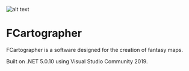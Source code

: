 ![alt text](https://i.imgur.com/8s7KTI4.png)

# FCartographer
FCartographer is a software designed for the creation of fantasy maps.

Built on .NET 5.0.10 using Visual Studio Community 2019.

